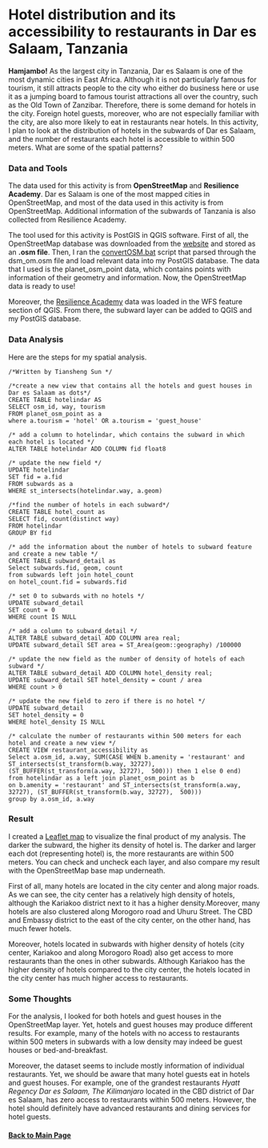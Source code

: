 # Hotel distribution and its accessibility to restaurants in Dar es Salaam, Tanzania
**Hamjambo!**
As the largest city in Tanzania, Dar es Salaam is one of the most dynamic cities in East Africa. Although it is not particularly famous for
tourism, it still attracts people to the city who either do business here or use it as a jumping board to famous tourist attractions all over
the country, such as the Old Town of Zanzibar. Therefore, there is some demand for hotels in the city. Foreign hotel guests, moreover, who are 
not especially familiar with the city, are also more likely to eat in restaurants near hotels. In this activity, I plan to look at the 
distribution of hotels in the subwards of Dar es Salaam, and the number of restaurants each hotel is accessible to within 500 meters. What are
some of the spatial patterns?

### Data and Tools
The data used for this activity is from **OpenStreetMap** and **Resilience Academy**. Dar es Salaam is one of the most mapped cities in OpenStreetMap,
and most of the data used in this activity is from OpenStreetMap. Additional information of the subwards of Tanzania is also collected from
Resilience Academy.

The tool used for this activity is PostGIS in QGIS software. First of all, the OpenStreetMap database was downloaded from the [website](https://www.openstreetmap.org)
and stored as an **.osm file**. Then, I ran the [convertOSM.bat](osm_script/convertOSM.bat) script that parsed through the dsm_om.osm file and load relevant data into my 
PostGIS database. The data that I used is the planet_osm_point data, which contains points with information of their geometry and information.
Now, the OpenStreetMap data is ready to use!

Moreover, the [Resilience Academy](https://geonode.resilienceacademy.ac.tz/geoserver/ows) data was loaded in the WFS feature section of QGIS. From there,
the subward layer can be added to QGIS and my PostGIS database. 

### Data Analysis
Here are the steps for my spatial analysis.
```
/*Written by Tiansheng Sun */

/*create a new view that contains all the hotels and guest houses in Dar es Salaam as dots*/
CREATE TABLE hotelindar AS
SELECT osm_id, way, tourism
FROM planet_osm_point as a
where a.tourism = 'hotel' OR a.tourism = 'guest_house'

/* add a column to hotelindar, which contains the subward in which each hotel is located */
ALTER TABLE hotelindar ADD COLUMN fid float8

/* update the new field */
UPDATE hotelindar
SET fid = a.fid
FROM subwards as a
WHERE st_intersects(hotelindar.way, a.geom)

/*find the number of hotels in each subward*/
CREATE TABLE hotel_count as 
SELECT fid, count(distinct way)
FROM hotelindar
GROUP BY fid

/* add the information about the number of hotels to subward feature and create a new table */
CREATE TABLE subward_detail as 
Select subwards.fid, geom, count
from subwards left join hotel_count
on hotel_count.fid = subwards.fid

/* set 0 to subwards with no hotels */
UPDATE subward_detail
SET count = 0
WHERE count IS NULL

/* add a column to subward_detail */
ALTER TABLE subward_detail ADD COLUMN area real;
UPDATE subward_detail SET area = ST_Area(geom::geography) /100000

/* update the new field as the number of density of hotels of each subward */
ALTER TABLE subward_detail ADD COLUMN hotel_density real;
UPDATE subward_detail SET hotel_density = count / area
WHERE count > 0

/* update the new field to zero if there is no hotel */
UPDATE subward_detail
SET hotel_density = 0
WHERE hotel_density IS NULL

/* calculate the number of restaurants within 500 meters for each hotel and create a new view */
CREATE VIEW restaurant_accessibility as
Select a.osm_id, a.way, SUM(CASE WHEN b.amenity = 'restaurant' and ST_intersects(st_transform(b.way, 32727), (ST_BUFFER(st_transform(a.way, 32727),  500))) then 1 else 0 end)
from hotelindar as a left join planet_osm_point as b
on b.amenity = 'restaurant' and ST_intersects(st_transform(a.way, 32727), (ST_BUFFER(st_transform(b.way, 32727),  500)))
group by a.osm_id, a.way
```  

### Result
I created a [Leaflet map](dsmmap/index.html) to visualize the final product of my analysis. The darker the subward, the higher its density
of hotel is. The darker and larger each dot (representing hotel) is, the more restaurants are within 500 meters. You can check and uncheck
each layer, and also compare my result with the OpenStreetMap base map underneath.

First of all, many hotels are located in the city center and along major roads. As we can see, the city center has a relatively high density
of hotels, although the Kariakoo district next to it has a higher density.Moreover, many hotels are also clustered along Morogoro road and Uhuru Street.
The CBD and Embassy district to the east of the city center, on the other hand, has much fewer hotels. 

Moreover, hotels located in subwards with higher density of hotels (city center, Kariakoo and along Morogoro Road) also get access to more restaurants
than the ones in other subwards. Although Kariakoo has the higher density of hotels compared to the city center, the hotels located in the city center has much higher 
access to restaurants. 

### Some Thoughts
For the analysis, I looked for both hotels and guest houses in the OpenStreetMap layer. Yet, hotels and guest houses may produce different results. For example, many of the hotels with no access to restaurants within 500 meters in subwards with a low density may indeed be guest houses or bed-and-breakfast. 

Moreover, the dataset seems to include mostly information of individual restaurants. Yet, we should be aware that many hotel guests eat in hotels and guest houses. For example, one of the grandest restaurants *Hyatt Regency Dar es Salaam, The Kilimanjaro* located in the CBD district of Dar es Salaam, has zero access to restaurants within 500 meters. However, the hotel should definitely have advanced restaurants and dining services for hotel guests. 

#### [Back to Main Page](index.md)
